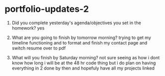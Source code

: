 # portfolio-updates-2

1) Did you complete yesterday's agenda/objectives you set in the homework? yes

2) What are you going to finish by tomorrow morning? trying to get my timeline functioning and to format and finish my contact page and switch resume over to pdf

3) What will you finish by Saturday morning? not sure seeing as how i dont know how long i will be at the 48 hr code thing but i do plan on having everything in 2 done by then and hopefuly have all my projects linked
